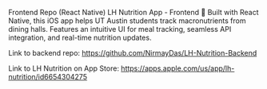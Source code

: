 Frontend Repo (React Native)
LH Nutrition App - Frontend
📱 Built with React Native, this iOS app helps UT Austin students track macronutrients from dining halls. Features an intuitive UI for meal tracking, seamless API integration, and real-time nutrition updates.

Link to backend repo:
https://github.com/NirmayDas/LH-Nutrition-Backend

Link to LH Nutrition on App Store:
https://apps.apple.com/us/app/lh-nutrition/id6654304275
